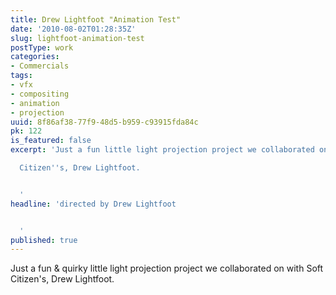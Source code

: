 ```yaml
---
title: Drew Lightfoot "Animation Test"
date: '2010-08-02T01:28:35Z'
slug: lightfoot-animation-test
postType: work
categories:
- Commercials
tags:
- vfx
- compositing
- animation
- projection
uuid: 8f86af38-77f9-48d5-b959-c93915fda84c
pk: 122
is_featured: false
excerpt: 'Just a fun little light projection project we collaborated on with Soft

  Citizen''s, Drew Lightfoot.


  '
headline: 'directed by Drew Lightfoot


  '
published: true
---
```

Just a fun & quirky little light projection project we collaborated on with
Soft Citizen's, Drew Lightfoot.


